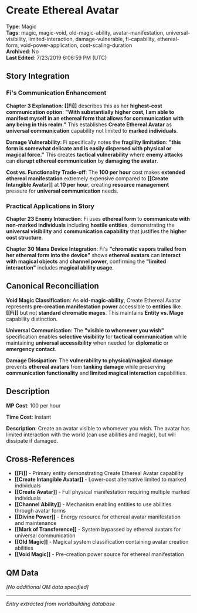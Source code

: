 # Create Ethereal Avatar

**Type**: Magic  
**Tags**: magic, magic-void, old-magic-ability, avatar-manifestation, universal-visibility, limited-interaction, damage-vulnerable, fi-capability, ethereal-form, void-power-application, cost-scaling-duration  
**Archived**: No  
**Last Edited**: 7/23/2019 6:06:59 PM (UTC)

## Story Integration

### Fi's Communication Enhancement
**Chapter 3 Explanation**: **[[Fi]]** describes this as her **highest-cost communication option**: **"With substantially higher cost, I am able to manifest myself in an ethereal form that allows for communication with any being in this realm."** This establishes **Create Ethereal Avatar** as **universal communication** capability not limited to **marked individuals**.

**Damage Vulnerability**: Fi specifically notes the **fragility limitation**: **"this form is somewhat delicate and is easily dispersed with physical or magical force."** This creates **tactical vulnerability** where **enemy attacks** can **disrupt ethereal communication** by **damaging the avatar**.

**Cost vs. Functionality Trade-off**: The **100 per hour** cost makes **extended ethereal manifestation** extremely expensive compared to **[[Create Intangible Avatar]]** at **10 per hour**, creating **resource management** pressure for **universal communication** needs.

### Practical Applications in Story
**Chapter 23 Enemy Interaction**: Fi uses **ethereal form** to **communicate with non-marked individuals** including **hostile entities**, demonstrating the **universal visibility** and **communication capability** that justifies the **higher cost structure**.

**Chapter 30 Mana Device Integration**: Fi's **"chromatic vapors trailed from her ethereal form into the device"** shows **ethereal avatars** can **interact with magical objects** and **channel power**, confirming the **"limited interaction"** includes **magical ability usage**.

## Canonical Reconciliation

**Void Magic Classification**: As **old-magic-ability**, Create Ethereal Avatar represents **pre-creation manifestation power** accessible to **entities** like **[[Fi]]** but not **standard chromatic mages**. This maintains **Entity vs. Mage** capability distinction.

**Universal Communication**: The **"visible to whomever you wish"** specification enables **selective visibility** for **tactical communication** while maintaining **universal accessibility** when needed for **diplomatic** or **emergency contact**.

**Damage Dissipation**: The **vulnerability to physical/magical damage** prevents **ethereal avatars** from **tanking damage** while preserving **communication functionality** and **limited magical interaction** capabilities.

## Description
**MP Cost**:
100 per hour

**Time Cost**:
Instant

**Description**:
Create an avatar visible to whomever you wish. The avatar has limited interaction with the world (can use abilities and magic), but will dissipate if damaged.

## Cross-References
- **[[Fi]]** - Primary entity demonstrating Create Ethereal Avatar capability
- **[[Create Intangible Avatar]]** - Lower-cost alternative limited to marked individuals
- **[[Create Avatar]]** - Full physical manifestation requiring multiple marked individuals
- **[[Channel Ability]]** - Mechanism enabling entities to use abilities through avatar forms
- **[[Divine Power]]** - Energy resource for ethereal avatar manifestation and maintenance
- **[[Mark of Transference]]** - System bypassed by ethereal avatars for universal communication
- **[[Old Magic]]** - Magical system classification containing avatar creation abilities
- **[[Void Magic]]** - Pre-creation power source for ethereal manifestation

## QM Data
*[No additional QM data specified]*

---
*Entry extracted from worldbuilding database*

